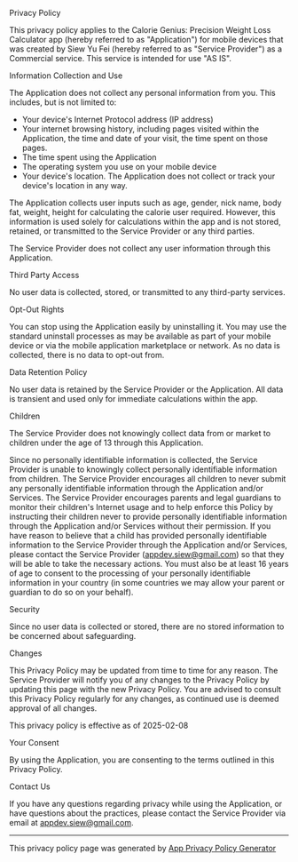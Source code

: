 Privacy Policy

This privacy policy applies to the Calorie Genius: Precision Weight Loss Calculator app (hereby referred to as "Application") for mobile devices that was created by Siew Yu Fei (hereby referred to as "Service Provider") as a Commercial service. This service is intended for use "AS IS".

Information Collection and Use

The Application does not collect any personal information from you. This includes, but is not limited to:

*   Your device's Internet Protocol address (IP address)
*   Your internet browsing history, including pages visited within the Application, the time and date of your visit, the time spent on those pages.
*   The time spent using the Application
*   The operating system you use on your mobile device
*   Your device's location. The Application does not collect or track your device's location in any way.

The Application collects user inputs such as age, gender, nick name, body fat, weight, height for calculating the calorie user required. However, this information is used solely for calculations within the app and is not stored, retained, or transmitted to the Service Provider or any third parties.

The Service Provider does not collect any user information through this Application.

Third Party Access

No user data is collected, stored, or transmitted to any third-party services.

Opt-Out Rights

You can stop using the Application easily by uninstalling it. You may use the standard uninstall processes as may be available as part of your mobile device or via the mobile application marketplace or network. As no data is collected, there is no data to opt-out from.

Data Retention Policy

No user data is retained by the Service Provider or the Application. All data is transient and used only for immediate calculations within the app.

Children

The Service Provider does not knowingly collect data from or market to children under the age of 13 through this Application.

Since no personally identifiable information is collected, the Service Provider is unable to knowingly collect personally identifiable information from children. The Service Provider encourages all children to never submit any personally identifiable information through the Application and/or Services. The Service Provider encourages parents and legal guardians to monitor their children's Internet usage and to help enforce this Policy by instructing their children never to provide personally identifiable information through the Application and/or Services without their permission. If you have reason to believe that a child has provided personally identifiable information to the Service Provider through the Application and/or Services, please contact the Service Provider (appdev.siew@gmail.com) so that they will be able to take the necessary actions. You must also be at least 16 years of age to consent to the processing of your personally identifiable information in your country (in some countries we may allow your parent or guardian to do so on your behalf).

Security

Since no user data is collected or stored, there are no stored information to be concerned about safeguarding.

Changes

This Privacy Policy may be updated from time to time for any reason. The Service Provider will notify you of any changes to the Privacy Policy by updating this page with the new Privacy Policy. You are advised to consult this Privacy Policy regularly for any changes, as continued use is deemed approval of all changes.

This privacy policy is effective as of 2025-02-08

Your Consent

By using the Application, you are consenting to the terms outlined in this Privacy Policy.

Contact Us

If you have any questions regarding privacy while using the Application, or have questions about the practices, please contact the Service Provider via email at appdev.siew@gmail.com.

* * *

This privacy policy page was generated by [App Privacy Policy Generator](https://app-privacy-policy-generator.nisrulz.com/)
